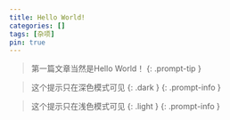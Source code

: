 ```yaml
---
title: Hello World!
categories: []
tags: [杂项]
pin: true
---
```



> 第一篇文章当然是Hello World！
{: .prompt-tip }

> 这个提示只在深色模式可见
{: .dark } {: .prompt-info }

> 这个提示只在浅色模式可见
{: .light } {: .prompt-info }

